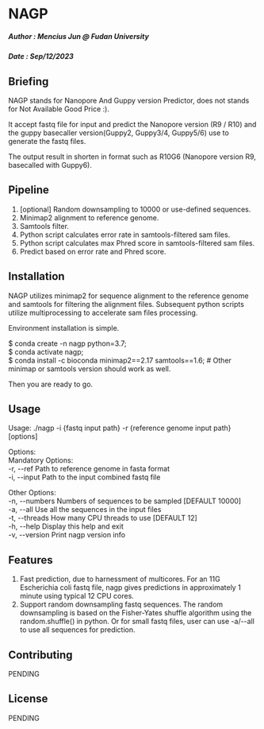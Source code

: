 # NAGP
##### Author : Mencius Jun @ Fudan University
##### Date : Sep/12/2023

## Briefing

NAGP stands for Nanopore And Guppy version Predictor, does not stands for Not Available Good Price :).

It accept fastq file for input and predict the Nanopore version (R9 / R10) and the guppy basecaller version(Guppy2, Guppy3/4, Guppy5/6) use to generate the fastq files.

The output result in shorten in format such as R10G6 (Nanopore version R9, basecalled with Guppy6).


## Pipeline
1. [optional] Random downsampling to 10000 or use-defined sequences.
2. Minimap2 alignment to reference genome.
3. Samtools filter.
4. Python script calculates error rate in samtools-filtered sam files.
5. Python script calculates max Phred score in samtools-filtered sam files.
6. Predict based on error rate and Phred score.


## Installation

NAGP utilizes minimap2 for sequence alignment to the reference genome and samtools for filtering the alignment files. 
Subsequent python scripts utilize multiprocessing to accelerate sam files processing.

Environment installation is simple.

$ conda create -n nagp python=3.7; <br>
$ conda activate nagp; <br>
$ conda install -c bioconda minimap2==2.17 samtools==1.6;   # Other minimap or samtools version should work as well. <br>

Then you are ready to go.

## Usage

Usage: ./nagp -i {fastq input path} -r {reference genome input path} [options]

Options: <br>
Mandatory Options: <br>
-r, --ref      Path to reference genome in fasta format <br>
-i, --input    Path to the input combined fastq file <br>

Other Options: <br>
-n, --numbers    Numbers of sequences to be sampled [DEFAULT 10000] <br>
-a, --all        Use all the sequences in the input files <br>
-t, --threads    How many CPU threads to use [DEFAULT 12] <br>
-h, --help       Display this help and exit <br>
-v, --version    Print nagp version info <br>


## Features

1. Fast prediction, due to harnessment of multicores. For an 11G Escherichia coli fastq file, nagp gives predictions in approximately 1 minute using typical 12 CPU cores.
2. Support random downsampling fastq sequences. The random downsampling is based on the Fisher-Yates shuffle algorithm using the random.shuffle() in python. Or for small fastq files, user can use -a/--all to use all sequences for prediction.



## Contributing
PENDING
## License
PENDING
